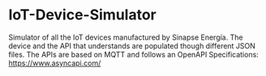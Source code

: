 # IoT-Device-Simulator
Simulator of all the IoT devices manufactured by Sinapse Energía. 
The device and the API that understands are populated though different JSON files. 
The APIs are based on MQTT and follows an OpenAPI Specifications: https://www.asyncapi.com/

